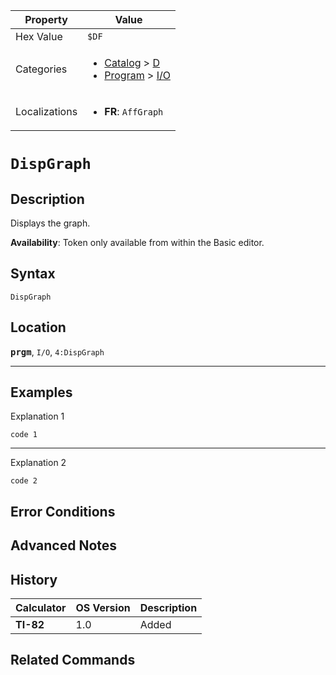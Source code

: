 | Property      | Value |
|---------------|-------|
| Hex Value     | `$DF`|
| Categories    | <ul><li>[Catalog](<../categories/Catalog.md>) > [D](<../categories/Catalog.md#D>)</li><li>[Program](<../categories/Program.md>) > [I/O](<../categories/Program.md#I/O>)</li></ul> |
| Localizations | <ul><li><b>FR</b>: `AffGraph`</li></ul> |

# `DispGraph`

## Description
Displays the graph.


<b>Availability</b>: Token only available from within the Basic editor.

## Syntax
`DispGraph`

## Location
<tt><kbd><b>prgm</b></kbd></tt>, `I/O`, `4:DispGraph`
<hr>

## Examples

Explanation 1
```ti-basic
code 1
```
---
Explanation 2
```ti-basic
code 2
```

## Error Conditions


## Advanced Notes


## History
| Calculator | OS Version | Description |
|------------|------------|-------------|
| <b>TI-82</b> | 1.0 | Added

## Related Commands

    